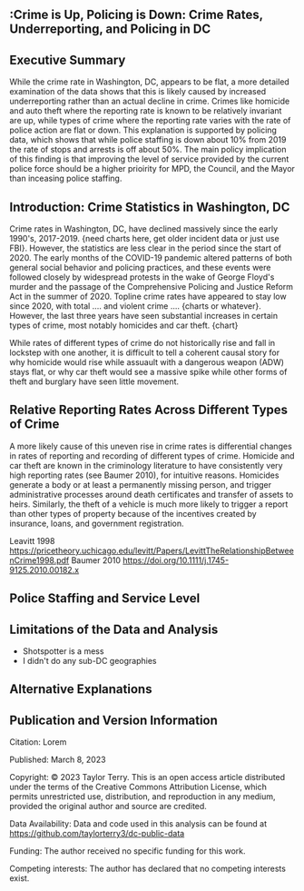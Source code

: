 :Crime is Up, Policing is Down: Crime Rates, Underreporting, and Policing in DC
---

## Executive Summary

While the crime rate in Washington, DC, appears to be flat, a more detailed examination of the data shows that this is likely caused by increased underreporting rather than an actual decline in crime. Crimes like homicide and auto theft where the reporting rate is known to be relatively invariant are up, while types of crime where the reporting rate varies with the rate of police action are flat or down. This explanation is supported by policing data, which shows that while police staffing is down about 10% from 2019 the rate of stops and arrests is off about 50%. The main policy implication of this finding is that improving the level of service provided by the current police force should be a higher prioirity for MPD, the Council, and the Mayor than inceasing police staffing.

## Introduction: Crime Statistics in Washington, DC

Crime rates in Washington, DC, have declined massively since the early 1990's,  2017-2019. {need charts here, get older incident data or just use FBI}. However, the statistics are less clear in the period since the start of 2020. The early months of the COVID-19 pandemic altered patterns of both general social behavior and policing practices, and these events were followed closely by widespread protests in the wake of George Floyd's murder and the passage of the Comprehensive Policing and Justice Reform Act in the summer of 2020. Topline crime rates have appeared to stay low since 2020, with total .... and violent crime .... {charts or whatever}. However, the last three years have seen substantial increases in certain types of crime, most notably homicides and car theft. {chart}

While rates of different types of crime do not historically rise and fall in lockstep with one another, it is difficult to tell a coherent causal story for why homicide would rise while assuault with a dangerous weapon (ADW) stays flat, or why car theft would see a massive spike while other forms of theft and burglary have seen little movement.

## Relative Reporting Rates Across Different Types of Crime

A more likely cause of this uneven rise in crime rates is differential changes in rates of reporting and recording of different types of crime. Homicide and car theft are known in the criminology literature to have consistently very high reporting rates (see Baumer 2010), for intuitive reasons. Homicides generate a body or at least a permanently missing person, and trigger administrative processes around death certificates and transfer of assets to heirs. Similarly, the theft of a vehicle is much more likely to trigger a report than other types of property because of the incentives created by insurance, loans, and government registration.



Leavitt 1998 https://pricetheory.uchicago.edu/levitt/Papers/LevittTheRelationshipBetweenCrime1998.pdf
Baumer 2010 https://doi.org/10.1111/j.1745-9125.2010.00182.x

## Police Staffing and Service Level

## Limitations of the Data and Analysis

- Shotspotter is a mess
- I didn't do any sub-DC geographies

## Alternative Explanations


## Publication and Version Information

Citation: Lorem

Published: March 8, 2023

Copyright: © 2023 Taylor Terry. This is an open access article distributed under the terms of the Creative Commons Attribution License, which permits unrestricted use, distribution, and reproduction in any medium, provided the original author and source are credited.

Data Availability: Data and code used in this analysis can be found at https://github.com/taylorterry3/dc-public-data

Funding: The author received no specific funding for this work.

Competing interests: The author has declared that no competing interests exist.
